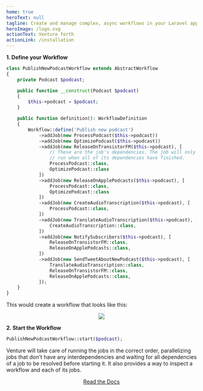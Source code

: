 ```yaml
---
home: true
heroText: null
tagline: Create and manage complex, async workflows in your Laravel application
heroImage: /logo.svg
actionText: Venture forth
actionLink: /installation
---
```


**1. Define your Workflow**

```php
class PublishNewPodcastWorkflow extends AbstractWorkflow
{
    private Podcast $podcast;

    public function __construct(Podcast $podcast)
    {
        $this->podcast = $podcast;
    }

    public function definition(): WorkflowDefinition
    {
        Workflow::define('Publish new podcast')
            ->addJob(new ProcessPodcast($this->podcast))
            ->addJob(new OptimizePodcast($this->podcast))
            ->addJob(new ReleaseOnTransistorFM($this->podcast), [
                // These are the job's dependencies. The job will only
                // run when all of its dependencies have finished.
                ProcessPodcast::class,
                OptimizePodcast::class
            ])
            ->addJob(new ReleaseOnApplePodcasts($this->podcast), [
                ProcessPodcast::class,
                OptimizePodcast::class
            ])
            ->addJob(new CreateAudioTranscription($this->podcast), [
                ProcessPodcast::class,
            ])
            ->addJob(new TranslateAudioTranscription($this->podcast), [
                CreateAudioTranscription::class,
            ])
            ->addJob(new NotifySubscribers($this->podcast), [
                ReleaseOnTransistorFM::class,
                ReleaseOnApplePodcasts::class,
            ])
            ->addJob(new SendTweetAboutNewPodcast($this->podcast), [
                TranslateAudioTranscription::class,
                ReleaseOnTransistorFM::class,
                ReleaseOnApplePodcasts::class,
            ]);
    }
}
```

This would create a workflow that looks like this:

<div style="text-align: center">
    <img src="/workflow.svg" />
</div>

**2. Start the Workflow**

```php
PublishNewPodcastWorkflow::start($podcast);
```

Venture will take care of running the jobs in the correct order, parallelizing jobs that don't have any interdependencies and waiting for all dependencies of a job to be resolved before starting it. It also provides a way to inspect a workflow and each of its jobs.

<div style="text-align:center; padding-bottom: 2rem;">
    <a href="/installation.html" class="cta-button">
        Read the Docs
    </a>
</div>
